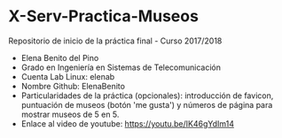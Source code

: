 # X-Serv-Practica-Museos
Repositorio de inicio de la práctica final - Curso 2017/2018

* Elena Benito del Pino
* Grado en Ingeniería en Sistemas de Telecomunicación
* Cuenta Lab Linux: elenab
* Nombre Github: ElenaBenito
* Particularidades de la práctica (opcionales): introducción de favicon, puntuación de museos (botón 'me gusta') y números de página para mostrar museos de 5 en 5.
* Enlace al video de youtube: https://youtu.be/IK46gYdIm14
